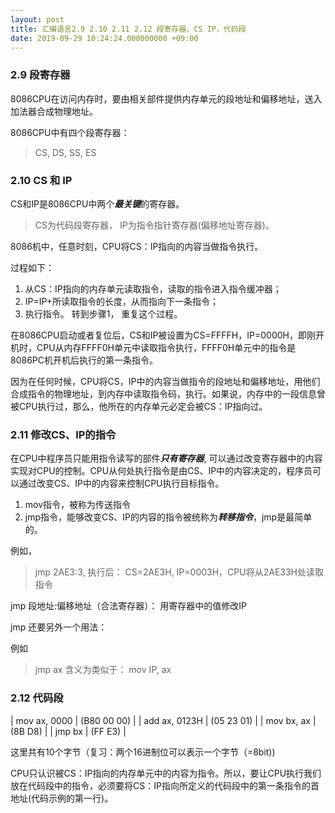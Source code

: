 ```yaml
---
layout: post
title: 汇编语言2.9 2.10 2.11 2.12 段寄存器，CS IP，代码段
date: 2019-09-29 10:24:24.000000000 +09:00
---
```


### 2.9 段寄存器

8086CPU在访问内存时，要由相关部件提供内存单元的段地址和偏移地址，送入加法器合成物理地址。

8086CPU中有四个段寄存器：

> CS, DS, SS, ES

### 2.10 CS 和 IP

CS和IP是8086CPU中两个***最关键***的寄存器。

> CS为代码段寄存器， IP为指令指针寄存器(偏移地址寄存器)。

8086机中，任意时刻，CPU将CS：IP指向的内容当做指令执行。

过程如下：

1. 从CS：IP指向的内存单元读取指令，读取的指令进入指令缓冲器；
2. IP=IP+所读取指令的长度，从而指向下一条指令；
3. 执行指令。 转到步骤1， 重复这个过程。

在8086CPU启动或者复位后，CS和IP被设置为CS=FFFFH，IP=0000H，即刚开机时，CPU从内存FFFF0H单元中读取指令执行，FFFF0H单元中的指令是8086PC机开机后执行的第一条指令。

因为在任何时候，CPU将CS，IP中的内容当做指令的段地址和偏移地址，用他们合成指令的物理地址，到内存中读取指令码，执行。如果说，内存中的一段信息曾被CPU执行过，那么，他所在的内存单元必定会被CS：IP指向过。

### 2.11 修改CS、IP的指令

在CPU中程序员只能用指令读写的部件***只有寄存器***, 可以通过改变寄存器中的内容实现对CPU的控制。CPU从何处执行指令是由CS、IP中的内容决定的，程序员可以通过改变CS、IP中的内容来控制CPU执行目标指令。

1. mov指令，被称为传送指令
2. jmp指令，能够改变CS、IP的内容的指令被统称为***转移指令***，jmp是最简单的。

例如，

> jmp 2AE3:3, 执行后： CS=2AE3H, IP=0003H，CPU将从2AE33H处读取指令

jmp 段地址:偏移地址（合法寄存器）： 用寄存器中的值修改IP

jmp 还要另外一个用法：

例如

> jmp ax 含义为类似于： mov IP, ax

### 2.12 代码段

| mov ax, 0000  | (B80 00 00) |
| add ax, 0123H | (05 23 01)  |
| mov bx, ax    | (8B D8)     |
| jmp bx        | (FF E3)     |

这里共有10个字节（复习：两个16进制位可以表示一个字节（=8bit))

CPU只认识被CS：IP指向的内存单元中的内容为指令。所以，要让CPU执行我们放在代码段中的指令，必须要将CS：IP指向所定义的代码段中的第一条指令的首地址(代码示例的第一行)。

